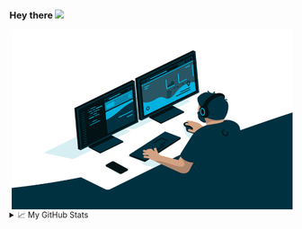 ### Hey there <img src="https://media.giphy.com/media/hvRJCLFzcasrR4ia7z/giphy.gif" width="25px">

<img align="right" alt="GIF" src="https://github.com/tanmaypardeshi/tanmaypardeshi/blob/master/code.gif?raw=true" width="500" height="320" />
  
<details>
<summary>📈 My GitHub Stats</summary>

<p align="center"> <img src="https://github-readme-stats.vercel.app/api?username=tanmaypardeshi&show_icons=true&theme=gotham" alt="tanmaypardeshi" />

</details>




